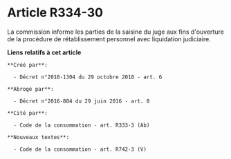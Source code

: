 # Article R334-30

La commission informe les parties de la saisine du juge aux fins d'ouverture de la procédure de rétablissement personnel avec
liquidation judiciaire.

**Liens relatifs à cet article**

	**Créé par**:

	  - Décret n°2010-1304 du 29 octobre 2010 - art. 6

	**Abrogé par**:

	  - Décret n°2016-884 du 29 juin 2016 - art. 8

	**Cité par**:

	  - Code de la consommation - art. R333-3 (Ab)

	**Nouveaux textes**:

	  - Code de la consommation - art. R742-3 (V)
